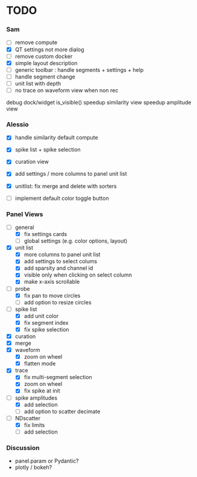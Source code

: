 # TODO

### Sam
- [ ] remove compute
- [x] QT settings not more dialog
- [ ] remove custom docker
- [x] simple layout description
- [ ] generic toolbar : handle segments + settings + help
- [ ] handle segment change
- [ ] unit list with depth
- [ ] no trace on waveform view when non rec

debug dock/widget is_visible()
speedup similarity view
speedup amplitude view



### Alessio
- [x] handle similarity default compute
- [x] spike list + spike selection
- [x] curation view
- [x] add settings / more columns to panel unit list
- [x] unitlist: fix merge and delete with sorters
- [ ] implement default color toggle button




### Panel Views
- [ ] general
  - [x] fix settings cards
  - [ ] global settings (e.g. color options, layout)
- [x] unit list
    - [x] more columns to panel unit list
    - [x] add settings to select colums
    - [x] add sparsity and channel id
    - [x] visible only when clicking on select column
    - [x] make x-axis scrollable
- [ ] probe
  - [x] fix pan to move circles
  - [ ] add option to resize circles
- [ ] spike list
  - [x] add unit color 
  - [x] fix segment index
  - [x] fix spike selection
- [x] curation
- [x] merge
- [x] waveform
  - [x] zoom on wheel 
  - [x] flatten mode
- [x] trace
  - [x] fix multi-segment selection 
  - [x] zoom on wheel 
  - [x] fix spike at init
- [ ] spike amplitudes
  - [x] add selection
  - [ ] add option to scatter decimate
- [ ] NDscatter
  - [x] fix limits
  - [ ] add selection

### Discussion
* panel.param or Pydantic?
* plotly / bokeh?
